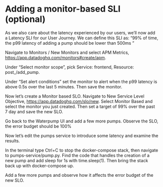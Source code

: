 # Adding a monitor-based SLI (optional)

As we also care about the latency experienced by our users, we’ll now add a Latency SLI for our User Journey. We can define this SLI as: “99% of time, the p99 latency of adding a pump should be lower than 500ms ”

Navigate to Monitors / New Monitors and select APM Metrics, https://app.datadoghq.com/monitors#create/apm. 

Under “Select monitor scope”, pick Service: frontend, Resource: post_/add_pump.

Under “Set alert conditions” set the monitor to alert when the p99 latency is above 0.5s over the last 5 minutes. Then save the monitor.

Now let’s create a Monitor based SLO. Navigate to New Service Level Objective, https://app.datadoghq.com/slo/new. Select Monitor Based and select the monitor you just created. Then set a target of 99% over the past 7 day and save the new SLO.

Go back to the Waterpump UI and add a few more pumps. Observe the SLO, the error budget should be 100%

Now let’s edit the pumps service to introduce some latency and examine the results. 

In the terminal type Ctrl+C to stop the docker-compose stack, then navigate to pumps-service/pump.py. Find the code that handles the creation of a new pump and add sleep for 1s with time.sleep(1). Then bring the stack back up with docker-compose up.

Add a few more pumps and observe how it affects the error budget of the new SLO.

